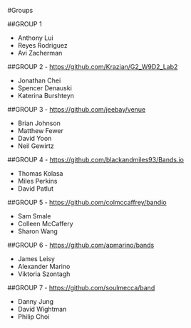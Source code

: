 #Groups

##GROUP 1

- Anthony Lui
- Reyes Rodriguez
- Avi Zacherman

##GROUP 2 - https://github.com/Krazian/G2_W9D2_Lab2

- Jonathan Chei
- Spencer Denauski
- Katerina Burshteyn


##GROUP 3 - https://github.com/jeebay/venue

- Brian Johnson
- Matthew Fewer
- David Yoon
- Neil Gewirtz

##GROUP 4 - https://github.com/blackandmiles93/Bands.io

- Thomas Kolasa
- Miles Perkins
- David Patlut

##GROUP 5 - https://github.com/colmccaffrey/bandio

- Sam Smale
- Colleen McCaffery
- Sharon Wang

##GROUP 6 - https://github.com/apmarino/bands

- James Leisy
- Alexander Marino
- Viktoria Szontagh

##GROUP 7 - https://github.com/soulmecca/band

- Danny Jung
- David Wightman
- Philip Choi


